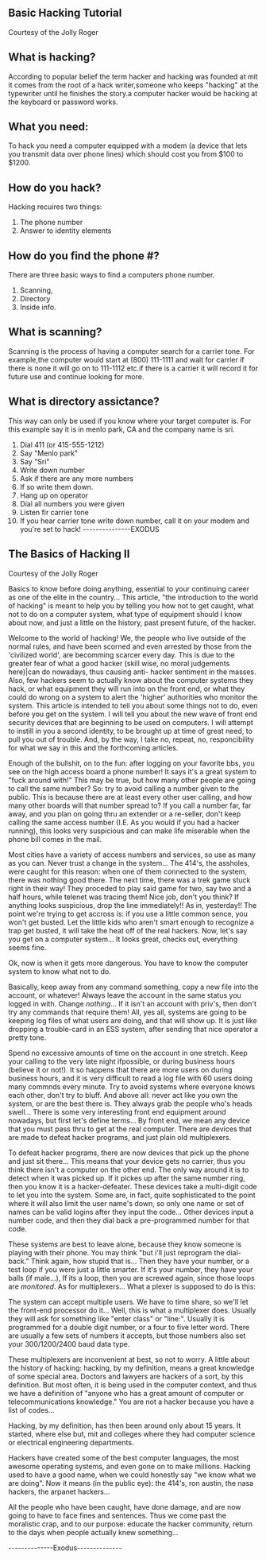 ## Basic Hacking Tutorial

Courtesy of the Jolly Roger

What is hacking?
----------------

According to popular belief the term hacker and hacking was founded at mit
it comes from the root of a hack writer,someone who keeps "hacking" at
the typewriter until he finishes the story.a computer hacker would be
hacking at the keyboard or password works.

What you need:
--------------

To hack you need a computer equipped with a modem (a device that lets you
transmit data over phone lines) which should cost you from $100 to $1200.

How do you hack?
----------------

Hacking recuires two things:

1. The phone number
2. Answer to identity elements

How do you find the phone #?
----------------------------

There are three basic ways to find a computers phone number.

1. Scanning,
2. Directory
3. Inside info.

What is scanning?
-----------------

Scanning is the process of having a computer search for a carrier tone.
For example,the computer would start at (800) 111-1111 and wait for carrier
if there is none it will go on to 111-1112 etc.if there is a carrier it
will record it for future use and continue looking for more.

What is directory assictance?
-----------------------------

This way can only be used if you know where your target computer is. For this
example say it is in menlo park, CA and the company name is sri.

1. Dial 411 (or 415-555-1212)
2. Say "Menlo park"
3. Say "Sri"
4. Write down number
5. Ask if there are any more numbers
6. If so write them down.
7. Hang up on operator
8. Dial all numbers you were given
9. Listen fir carrier tone
10. If you hear carrier tone write down number, call it on your modem and you're set to hack!
                            ---------------EXODUS

## The Basics of Hacking II

Courtesy of the Jolly Roger

Basics to know before doing anything, essential to your continuing
career as one of the elite in the country...  This article, "the
introduction to the world of hacking" is meant to help you by telling you
how not to get caught, what not to do on a computer system, what type of
equipment should I know about now, and just a little on the history, past
present future, of the hacker.

Welcome to the world of hacking! We, the people who live outside of the
normal rules, and have been scorned and even arrested by those from the
'civilized world', are becomming scarcer every day.  This is due to the
greater fear of what a good hacker (skill wise, no moral judgements
here)|can do nowadays, thus causing anti- hacker sentiment in the masses.
Also, few hackers seem to actually know about the computer systems they
hack, or what equipment they will run into on the front end, or what they
could do wrong on a system to alert the 'higher' authorities who monitor
the system. This article is intended to tell you about some things not to
do, even before you get on the system.  I will tell you about the new wave
of front end security devices that are beginning to be used on computers.
I will attempt to instill in you a second identity, to be brought up at
time of great need, to pull you out of trouble. And, by the way, I take no, repeat, no, responcibility for what we say in this and the forthcoming articles.

Enough of the bullshit, on to the fun: after logging on your favorite bbs,
you see on the high access board a phone number!  It says it's a great
system to "fuck around with!" This may be true, but how many other people
are going to call the same number?  So:  try to avoid calling a number
given to the public. This is because there are at least every other
user calling, and how many other boards will that number spread to?
If you call a number far, far away, and you plan on going thru an
extender or a re-seller, don't keep calling the same access number
(I.E. As you would if you had a hacker running), this looks very suspicious
and can make life miserable when the phone bill comes in the mail.

Most cities have a variety of access numbers and services,
so use as many as you can. Never trust a change in the system...
The 414's, the assholes, were caught for this reason: when one of them
connected to the system, there was nothing good there.  The next time,
there was a trek game stuck right in their way!  They proceded to play said
game for two, say two and a half hours, while telenet was tracing them!
Nice job, don't you think?  If anything looks suspicious, drop the line
immediately!!  As in, yesterday!! The point we're trying to get accross is:
if you use a little common sence, you won't get busted.  Let the little
kids who aren't smart enough to recognize a trap get busted, it will take
the heat off of the real hackers. Now, let's say you get on a computer
system...  It looks great, checks out, everything seems fine.

Ok, now is when it gets more dangerous.  You have to know the computer
system to know what not to do. 

Basically, keep away from any command something, copy a new file into the
account, or whatever!  Always leave the account in the same status you
logged in with.  Change *nothing*... If it isn't an account with priv's,
then don't try any commands that require them! All, yes all, systems are
going to be keeping log files of what users are doing, and that will
show up.  It is just like dropping a trouble-card in an ESS system,
after sending that nice operator a pretty tone.

Spend no excessive amounts of time on the account in one stretch.
Keep your calling to the very late night ifpossible, or during
business hours (believe it or not!).  It so happens
that there are more users on during business hours, and it is very
difficult to read a log file with 60 users doing many commnds every minute.
Try to avoid systems where everyone knows each other, don't try to bluff.
And above all:  never act like you own the system, or are the best there
is. They always grab the people who's heads swell... There is some very
interesting front end equipment around nowadays, but first let's
define terms... By front end, we mean any device that you must
pass thru to get at the real computer. There are devices that are made to
defeat hacker programs, and just plain old multiplexers.

To defeat hacker programs, there are now devices that pick up the phone
and just sit there...  This means that your device gets no carrier,
thus you think there isn't a computer on the other end.  The
only way around it is to detect when it was picked up.  If it pickes up
after the same number ring, then you know it is a hacker-defeater.
These devices take a multi-digit code to let you into the system.
Some are, in fact, quite sophisticated to the point where it
will also limit the user name's down, so only one name or set of names
can be valid logins after they input the code... Other devices input a
number code, and then they dial back a pre-programmed number for that code.

These systems are best to leave alone,
because they know someone is playing with their phone.  You may think "but
i'll just reprogram the dial-back." Think again, how stupid that is...
Then they have your number, or a test loop if you were just a little
smarter. If it's your number, they have your balls (if male...),
If its a loop, then you are screwed again, since those loops
are *monitored*. As for multiplexers...  What a plexer is supposed
to do is this:

The system can accept multiple users. We have to time share, so we'll let
the front-end processor do it...  Well, this is what a multiplexer does.
Usually they will ask for something like "enter class" or "line:".  Usually
it is programmed for a double digit number, or a four to five letter word.
There are usually a few sets of numbers it accepts, but those numbers also
set your 300/1200/2400 baud data type.

These multiplexers are inconvenient at best, so not to worry. A little
about the history of hacking: hacking, by my definition, means a great
knowledge of some special area. Doctors and lawyers are hackers of a sort, by this definition.  But most often, it is being used in the computer context, and thus we have a definition of "anyone who has a great amount of computer or telecommunications knowledge."  You are not a hacker because you have a list of codes...

Hacking, by my definition, has then been around only about 15 years.
It started, where else but, mit and colleges where they had computer
science or electrical engineering departments.

Hackers have created some of the best computer languages, the
most awesome operating systems, and even gone on to make millions.
Hacking used to have a good name, when we could honestly say
"we know what we are doing".  Now it means (in the public eye):
the 414's, ron austin, the nasa hackers, the arpanet hackers...

All the people who have been caught,
have done damage, and are now going to have to face fines and sentences.
Thus we come past the moralistic crap, and to our purpose:  educate the
hacker community, return to the days when people actually knew something...

--------------Exodus--------------
